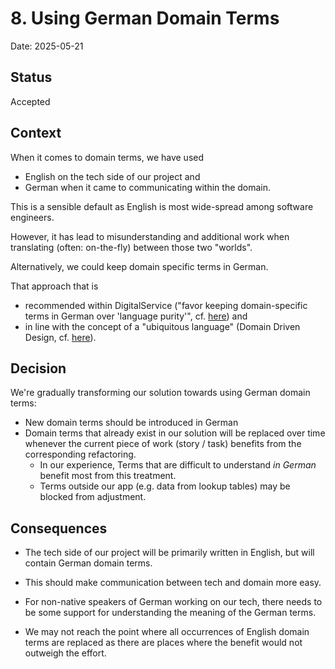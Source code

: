 # 8. Using German Domain Terms

Date: 2025-05-21

## Status

Accepted

## Context

When it comes to domain terms, we have used

- English on the tech side of our project and
- German when it came to communicating within the domain.

This is a sensible default as English is most wide-spread among software engineers.

However, it has lead to misunderstanding and additional work when translating (often: on-the-fly) between those two "worlds".

Alternatively, we could keep domain specific terms in German. 

That approach that is

- recommended within DigitalService ("favor keeping domain-specific terms in German over 'language purity'", cf. [here](https://digitalservicebund.atlassian.net/wiki/x/BgD4WQ)) and
- in line with the concept of a "ubiquitous language" (Domain Driven Design, cf. [here](https://martinfowler.com/bliki/UbiquitousLanguage.html)).

## Decision

We're gradually transforming our solution towards using German domain terms:

- New domain terms should be introduced in German
- Domain terms that already exist in our solution will be replaced over time whenever the current piece of work (story / task) benefits from the corresponding refactoring. 
  - In our experience, Terms that are difficult to understand _in German_ benefit most from this treatment.
  - Terms outside our app (e.g. data from lookup tables) may be blocked from adjustment.

## Consequences

- The tech side of our project will be primarily written in English, but will contain German domain terms.

- This should make communication between tech and domain more easy.

- For non-native speakers of German working on our tech, there needs to be some support for understanding the meaning of the German terms.

- We may not reach the point where all occurrences of English domain terms are replaced as there are places where the benefit would not outweigh the effort.
